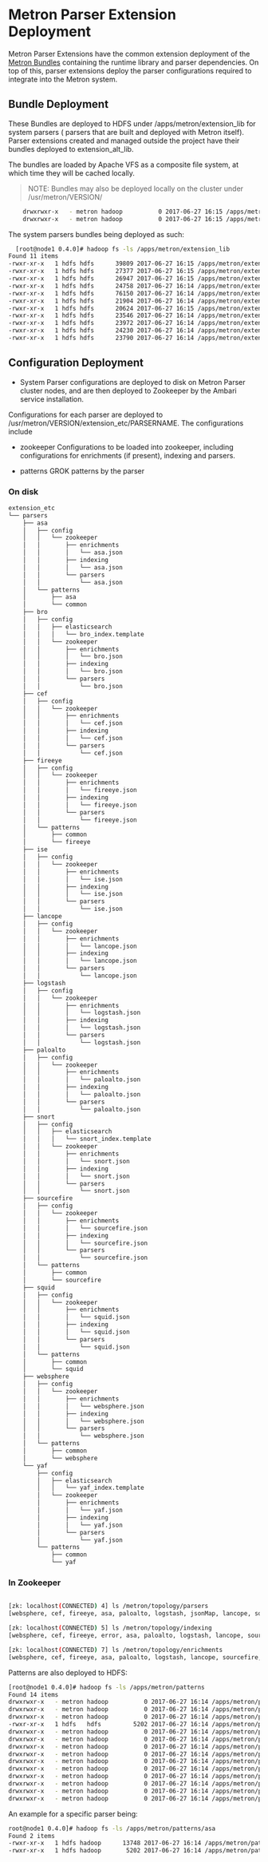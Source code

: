 <!--
Licensed to the Apache Software Foundation (ASF) under one
or more contributor license agreements.  See the NOTICE file
distributed with this work for additional information
regarding copyright ownership.  The ASF licenses this file
to you under the Apache License, Version 2.0 (the
"License"); you may not use this file except in compliance
with the License.  You may obtain a copy of the License at

    http://www.apache.org/licenses/LICENSE-2.0

Unless required by applicable law or agreed to in writing, software
distributed under the License is distributed on an "AS IS" BASIS,
WITHOUT WARRANTIES OR CONDITIONS OF ANY KIND, either express or implied.
See the License for the specific language governing permissions and
limitations under the License.
-->

# Metron Parser Extension Deployment

Metron Parser Extensions have the common extension deployment of the [Metron Bundles](../../bundles-lib) containing the runtime
library and parser dependencies.  On top of this, parser extensions deploy the parser configurations required
to integrate into the Metron system.

## Bundle Deployment

These Bundles are deployed to HDFS under /apps/metron/extension_lib for system parsers ( parsers that are built and deployed with Metron itself).
Parser extensions created and managed outside the project have their bundles deployed to extension_alt_lib.

The bundles are loaded by Apache VFS as a composite file system, at which time they will be cached locally.

> NOTE: Bundles may also be deployed locally on the cluster under /usr/metron/VERSION/

```bash
    drwxrwxr-x   - metron hadoop          0 2017-06-27 16:15 /apps/metron/extension_lib
    drwxrwxr-x   - metron hadoop          0 2017-06-27 16:15 /apps/metron/extension_alt_lib
```
The system parsers bundles being deployed as such:
```bash
  [root@node1 0.4.0]# hadoop fs -ls /apps/metron/extension_lib
Found 11 items
-rwxr-xr-x   1 hdfs hdfs      39809 2017-06-27 16:15 /apps/metron/extension_lib/metron-parser-asa-bundle-0.4.0.bundle
-rwxr-xr-x   1 hdfs hdfs      27377 2017-06-27 16:15 /apps/metron/extension_lib/metron-parser-bro-bundle-0.4.0.bundle
-rwxr-xr-x   1 hdfs hdfs      26947 2017-06-27 16:15 /apps/metron/extension_lib/metron-parser-cef-bundle-0.4.0.bundle
-rwxr-xr-x   1 hdfs hdfs      24758 2017-06-27 16:14 /apps/metron/extension_lib/metron-parser-fireeye-bundle-0.4.0.bundle
-rwxr-xr-x   1 hdfs hdfs      76150 2017-06-27 16:14 /apps/metron/extension_lib/metron-parser-ise-bundle-0.4.0.bundle
-rwxr-xr-x   1 hdfs hdfs      21904 2017-06-27 16:14 /apps/metron/extension_lib/metron-parser-lancope-bundle-0.4.0.bundle
-rwxr-xr-x   1 hdfs hdfs      20624 2017-06-27 16:15 /apps/metron/extension_lib/metron-parser-logstash-bundle-0.4.0.bundle
-rwxr-xr-x   1 hdfs hdfs      23546 2017-06-27 16:14 /apps/metron/extension_lib/metron-parser-paloalto-bundle-0.4.0.bundle
-rwxr-xr-x   1 hdfs hdfs      23972 2017-06-27 16:14 /apps/metron/extension_lib/metron-parser-snort-bundle-0.4.0.bundle
-rwxr-xr-x   1 hdfs hdfs      24230 2017-06-27 16:14 /apps/metron/extension_lib/metron-parser-sourcefire-bundle-0.4.0.bundle
-rwxr-xr-x   1 hdfs hdfs      23790 2017-06-27 16:14 /apps/metron/extension_lib/metron-parser-websphere-bundle-0.4.0.bundle
```

## Configuration Deployment

- System Parser configurations are deployed to disk on Metron Parser cluster nodes, and are then deployed
to Zookeeper by the Ambari service installation.

Configurations for each parser are deployed to /usr/metron/VERSION/extension_etc/PARSERNAME.
The configurations include

- zookeeper
Configurations to be loaded into zookeeper, including configurations for enrichments (if present), indexing and parsers.

- patterns
GROK patterns by the parser

### On disk
```bash
extension_etc
└── parsers
    ├── asa
    │   ├── config
    │   │   └── zookeeper
    │   │       ├── enrichments
    │   │       │   └── asa.json
    │   │       ├── indexing
    │   │       │   └── asa.json
    │   │       └── parsers
    │   │           └── asa.json
    │   └── patterns
    │       ├── asa
    │       └── common
    ├── bro
    │   ├── config
    │   │   ├── elasticsearch
    │   │   │   └── bro_index.template
    │   │   └── zookeeper
    │   │       ├── enrichments
    │   │       │   └── bro.json
    │   │       ├── indexing
    │   │       │   └── bro.json
    │   │       └── parsers
    │   │           └── bro.json
    ├── cef
    │   ├── config
    │   │   └── zookeeper
    │   │       ├── enrichments
    │   │       │   └── cef.json
    │   │       ├── indexing
    │   │       │   └── cef.json
    │   │       └── parsers
    │   │           └── cef.json
    ├── fireeye
    │   ├── config
    │   │   └── zookeeper
    │   │       ├── enrichments
    │   │       │   └── fireeye.json
    │   │       ├── indexing
    │   │       │   └── fireeye.json
    │   │       └── parsers
    │   │           └── fireeye.json
    │   └── patterns
    │       ├── common
    │       └── fireeye
    ├── ise
    │   ├── config
    │   │   └── zookeeper
    │   │       ├── enrichments
    │   │       │   └── ise.json
    │   │       ├── indexing
    │   │       │   └── ise.json
    │   │       └── parsers
    │   │           └── ise.json
    ├── lancope
    │   ├── config
    │   │   └── zookeeper
    │   │       ├── enrichments
    │   │       │   └── lancope.json
    │   │       ├── indexing
    │   │       │   └── lancope.json
    │   │       └── parsers
    │   │           └── lancope.json
    ├── logstash
    │   ├── config
    │   │   └── zookeeper
    │   │       ├── enrichments
    │   │       │   └── logstash.json
    │   │       ├── indexing
    │   │       │   └── logstash.json
    │   │       └── parsers
    │   │           └── logstash.json
    ├── paloalto
    │   ├── config
    │   │   └── zookeeper
    │   │       ├── enrichments
    │   │       │   └── paloalto.json
    │   │       ├── indexing
    │   │       │   └── paloalto.json
    │   │       └── parsers
    │   │           └── paloalto.json
    ├── snort
    │   ├── config
    │   │   ├── elasticsearch
    │   │   │   └── snort_index.template
    │   │   └── zookeeper
    │   │       ├── enrichments
    │   │       │   └── snort.json
    │   │       ├── indexing
    │   │       │   └── snort.json
    │   │       └── parsers
    │   │           └── snort.json
    ├── sourcefire
    │   ├── config
    │   │   └── zookeeper
    │   │       ├── enrichments
    │   │       │   └── sourcefire.json
    │   │       ├── indexing
    │   │       │   └── sourcefire.json
    │   │       └── parsers
    │   │           └── sourcefire.json
    │   └── patterns
    │       ├── common
    │       └── sourcefire
    ├── squid
    │   ├── config
    │   │   └── zookeeper
    │   │       ├── enrichments
    │   │       │   └── squid.json
    │   │       ├── indexing
    │   │       │   └── squid.json
    │   │       └── parsers
    │   │           └── squid.json
    │   └── patterns
    │       ├── common
    │       └── squid
    ├── websphere
    │   ├── config
    │   │   └── zookeeper
    │   │       ├── enrichments
    │   │       │   └── websphere.json
    │   │       ├── indexing
    │   │       │   └── websphere.json
    │   │       └── parsers
    │   │           └── websphere.json
    │   └── patterns
    │       ├── common
    │       └── websphere
    └── yaf
        ├── config
        │   ├── elasticsearch
        │   │   └── yaf_index.template
        │   └── zookeeper
        │       ├── enrichments
        │       │   └── yaf.json
        │       ├── indexing
        │       │   └── yaf.json
        │       └── parsers
        │           └── yaf.json
        └── patterns
            ├── common
            └── yaf
```
### In Zookeeper

```bash

[zk: localhost(CONNECTED) 4] ls /metron/topology/parsers
[websphere, cef, fireeye, asa, paloalto, logstash, jsonMap, lancope, sourcefire, ise, squid, bro, snort, yaf]

[zk: localhost(CONNECTED) 5] ls /metron/topology/indexing
[websphere, cef, fireeye, error, asa, paloalto, logstash, lancope, sourcefire, ise, squid, bro, snort, yaf]

[zk: localhost(CONNECTED) 7] ls /metron/topology/enrichments
[websphere, cef, fireeye, asa, paloalto, logstash, lancope, sourcefire, ise, squid, bro, snort, yaf]
```
Patterns are also deployed to HDFS: 

```bash
[root@node1 0.4.0]# hadoop fs -ls /apps/metron/patterns
Found 14 items
drwxrwxr-x   - metron hadoop          0 2017-06-27 16:14 /apps/metron/patterns/asa
drwxrwxr-x   - metron hadoop          0 2017-06-27 16:14 /apps/metron/patterns/bro
drwxrwxr-x   - metron hadoop          0 2017-06-27 16:14 /apps/metron/patterns/cef
-rwxr-xr-x   1 hdfs   hdfs         5202 2017-06-27 16:14 /apps/metron/patterns/common
drwxrwxr-x   - metron hadoop          0 2017-06-27 16:14 /apps/metron/patterns/fireeye
drwxrwxr-x   - metron hadoop          0 2017-06-27 16:14 /apps/metron/patterns/ise
drwxrwxr-x   - metron hadoop          0 2017-06-27 16:14 /apps/metron/patterns/lancope
drwxrwxr-x   - metron hadoop          0 2017-06-27 16:14 /apps/metron/patterns/logstash
drwxrwxr-x   - metron hadoop          0 2017-06-27 16:14 /apps/metron/patterns/paloalto
drwxrwxr-x   - metron hadoop          0 2017-06-27 16:14 /apps/metron/patterns/snort
drwxrwxr-x   - metron hadoop          0 2017-06-27 16:14 /apps/metron/patterns/sourcefire
drwxrwxr-x   - metron hadoop          0 2017-06-27 16:14 /apps/metron/patterns/squid
drwxrwxr-x   - metron hadoop          0 2017-06-27 16:14 /apps/metron/patterns/websphere
drwxrwxr-x   - metron hadoop          0 2017-06-27 16:14 /apps/metron/patterns/yaf
```

An example for a specific parser being:

```bash
root@node1 0.4.0]# hadoop fs -ls /apps/metron/patterns/asa
Found 2 items
-rwxr-xr-x   1 hdfs hadoop      13748 2017-06-27 16:14 /apps/metron/patterns/asa/asa
-rwxr-xr-x   1 hdfs hadoop       5202 2017-06-27 16:14 /apps/metron/patterns/asa/common

```


